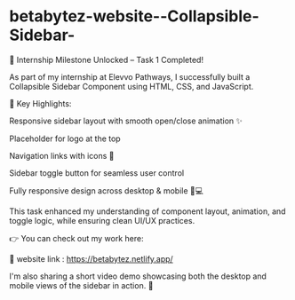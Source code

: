 # betabytez-website--Collapsible-Sidebar-
🚀 Internship Milestone Unlocked – Task 1 Completed!

As part of my internship at Elevvo Pathways, I successfully built a Collapsible Sidebar Component using HTML, CSS, and JavaScript.

🔹 Key Highlights:

Responsive sidebar layout with smooth open/close animation ✨

Placeholder for logo at the top

Navigation links with icons 🧭

Sidebar toggle button for seamless user control

Fully responsive design across desktop & mobile 📱💻

This task enhanced my understanding of component layout, animation, and toggle logic, while ensuring clean UI/UX practices.

👉 You can check out my work here:

 🔗 website link : https://betabytez.netlify.app/

I'm also sharing a short video demo showcasing both the desktop and mobile views of the sidebar in action. 🎥
